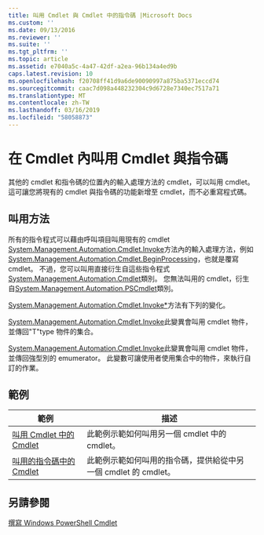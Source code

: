 ```yaml
---
title: 叫用 Cmdlet 與 Cmdlet 中的指令碼 |Microsoft Docs
ms.custom: ''
ms.date: 09/13/2016
ms.reviewer: ''
ms.suite: ''
ms.tgt_pltfrm: ''
ms.topic: article
ms.assetid: e7040a5c-4a47-42df-a2ea-96b134a4ed9b
caps.latest.revision: 10
ms.openlocfilehash: f20708ff41d9a6de90090997a875ba5371eccd74
ms.sourcegitcommit: caac7d098a448232304c9d6728e7340ec7517a71
ms.translationtype: MT
ms.contentlocale: zh-TW
ms.lasthandoff: 03/16/2019
ms.locfileid: "58058873"
---
```

# <a name="invoking-cmdlets-and-scripts-within-a-cmdlet"></a>在 Cmdlet 內叫用 Cmdlet 與指令碼

其他的 cmdlet 和指令碼的位置內的輸入處理方法的 cmdlet，可以叫用 cmdlet。 這可讓您將現有的 cmdlet 與指令碼的功能新增至 cmdlet，而不必重寫程式碼。

## <a name="the-invoke-method"></a>叫用方法

所有的指令程式可以藉由呼叫項目叫用現有的 cmdlet [System.Management.Automation.Cmdlet.Invoke](/dotnet/api/System.Management.Automation.Cmdlet.Invoke)方法內的輸入處理方法，例如[System.Management.Automation.Cmdlet.BeginProcessing](/dotnet/api/System.Management.Automation.Cmdlet.BeginProcessing)，也就是覆寫 cmdlet。 不過，您可以叫用直接衍生自這些指令程式[System.Management.Automation.Cmdlet](/dotnet/api/System.Management.Automation.Cmdlet)類別。 您無法叫用的 cmdlet，衍生自[System.Management.Automation.PSCmdlet](/dotnet/api/System.Management.Automation.PSCmdlet)類別。

[System.Management.Automation.Cmdlet.Invoke*](/dotnet/api/System.Management.Automation.Cmdlet.Invoke)方法有下列的變化。

[System.Management.Automation.Cmdlet.Invoke](/dotnet/api/System.Management.Automation.Cmdlet.Invoke)此變異會叫用 cmdlet 物件，並傳回"T"type 物件的集合。

[System.Management.Automation.Cmdlet.Invoke](/dotnet/api/System.Management.Automation.Cmdlet.Invoke)此變異會叫用 cmdlet 物件，並傳回強型別的 emumerator。 此變數可讓使用者使用集合中的物件，來執行自訂的作業。

## <a name="examples"></a>範例

|範例|描述|
|-------------|-----------------|
|[叫用 Cmdlet 中的 Cmdlet](./how-to-invoke-a-cmdlet-from-within-a-cmdlet.md)|此範例示範如何叫用另一個 cmdlet 中的 cmdlet。|
|[叫用的指令碼中的 Cmdlet](./how-to-invoke-scripts-within-a-cmdlet.md)|此範例示範如何叫用的指令碼，提供給從中另一個 cmdlet 的 cmdlet。|

## <a name="see-also"></a>另請參閱

[撰寫 Windows PowerShell Cmdlet](./writing-a-windows-powershell-cmdlet.md)
